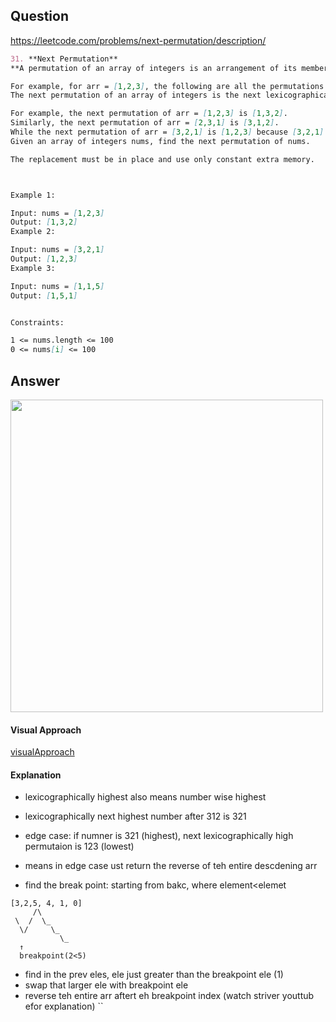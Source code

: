 ## Question

https://leetcode.com/problems/next-permutation/description/

```md
31. **Next Permutation**
**A permutation of an array of integers is an arrangement of its members into a sequence or linear order.**

For example, for arr = [1,2,3], the following are all the permutations of arr: [1,2,3], [1,3,2], [2, 1, 3], [2, 3, 1], [3,1,2], [3,2,1].
The next permutation of an array of integers is the next lexicographically greater permutation of its integer. More formally, if all the permutations of the array are sorted in one container according to their lexicographical order, then the next permutation of that array is the permutation that follows it in the sorted container. If such arrangement is not possible, the array must be rearranged as the lowest possible order (i.e., sorted in ascending order).

For example, the next permutation of arr = [1,2,3] is [1,3,2].
Similarly, the next permutation of arr = [2,3,1] is [3,1,2].
While the next permutation of arr = [3,2,1] is [1,2,3] because [3,2,1] does not have a lexicographical larger rearrangement.
Given an array of integers nums, find the next permutation of nums.

The replacement must be in place and use only constant extra memory.



Example 1:

Input: nums = [1,2,3]
Output: [1,3,2]
Example 2:

Input: nums = [3,2,1]
Output: [1,2,3]
Example 3:

Input: nums = [1,1,5]
Output: [1,5,1]


Constraints:

1 <= nums.length <= 100
0 <= nums[i] <= 100
```

## Answer

<img src='https://assets.leetcode.com/static_assets/media/original_images/31_Next_Permutation.gif' width=500/>

#### Visual Approach

[visualApproach](https://imgur.com/x9ZUUlz)

#### Explanation

- lexicographically highest also means number wise highest
- lexicographically next highest number after 312 is 321

- edge case: if numner is 321 (highest), next lexicographically high permutaion is 123 (lowest)
- means in edge case ust return the reverse of teh entire descdening arr

- find the break point: starting from bakc, where element<elemet

```
[3,2,5, 4, 1, 0]
     /\
 \  /  \_
  \/     \_
           \_
  ↑
  breakpoint(2<5)
```

- find in the prev eles, ele just greater than the breakpoint ele (1)
- swap that larger ele with breakpoint ele
- reverse teh entire arr aftert eh breakpoint index (watch striver youttub efor explanation)
  ``

